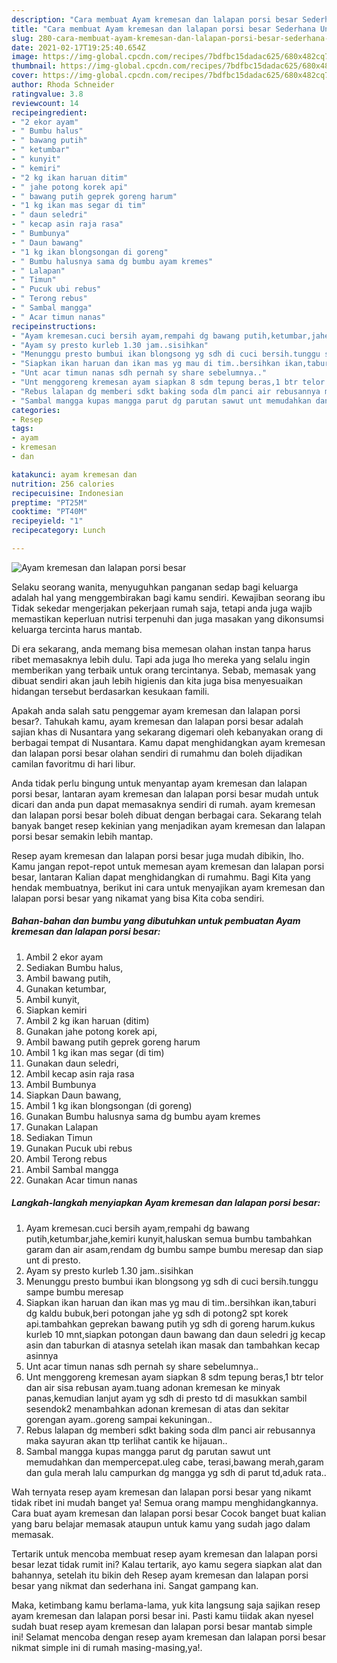 ```yaml
---
description: "Cara membuat Ayam kremesan dan lalapan porsi besar Sederhana Untuk Jualan"
title: "Cara membuat Ayam kremesan dan lalapan porsi besar Sederhana Untuk Jualan"
slug: 280-cara-membuat-ayam-kremesan-dan-lalapan-porsi-besar-sederhana-untuk-jualan
date: 2021-02-17T19:25:40.654Z
image: https://img-global.cpcdn.com/recipes/7bdfbc15dadac625/680x482cq70/ayam-kremesan-dan-lalapan-porsi-besar-foto-resep-utama.jpg
thumbnail: https://img-global.cpcdn.com/recipes/7bdfbc15dadac625/680x482cq70/ayam-kremesan-dan-lalapan-porsi-besar-foto-resep-utama.jpg
cover: https://img-global.cpcdn.com/recipes/7bdfbc15dadac625/680x482cq70/ayam-kremesan-dan-lalapan-porsi-besar-foto-resep-utama.jpg
author: Rhoda Schneider
ratingvalue: 3.8
reviewcount: 14
recipeingredient:
- "2 ekor ayam"
- " Bumbu halus"
- " bawang putih"
- " ketumbar"
- " kunyit"
- " kemiri"
- "2 kg ikan haruan ditim"
- " jahe potong korek api"
- " bawang putih geprek goreng harum"
- "1 kg ikan mas segar di tim"
- " daun seledri"
- " kecap asin raja rasa"
- " Bumbunya"
- " Daun bawang"
- "1 kg ikan blongsongan di goreng"
- " Bumbu halusnya sama dg bumbu ayam kremes"
- " Lalapan"
- " Timun"
- " Pucuk ubi rebus"
- " Terong rebus"
- " Sambal mangga"
- " Acar timun nanas"
recipeinstructions:
- "Ayam kremesan.cuci bersih ayam,rempahi dg bawang putih,ketumbar,jahe,kemiri kunyit,haluskan semua bumbu tambahkan garam dan air asam,rendam dg bumbu sampe bumbu meresap dan siap unt di presto."
- "Ayam sy presto kurleb 1.30 jam..sisihkan"
- "Menunggu presto bumbui ikan blongsong yg sdh di cuci bersih.tunggu sampe bumbu meresap"
- "Siapkan ikan haruan dan ikan mas yg mau di tim..bersihkan ikan,taburi dg kaldu bubuk,beri potongan jahe yg sdh di potong2 spt korek api.tambahkan geprekan bawang putih yg sdh di goreng harum.kukus kurleb 10 mnt,siapkan potongan daun bawang dan daun seledri jg kecap asin dan taburkan di atasnya setelah ikan masak dan tambahkan kecap asinnya"
- "Unt acar timun nanas sdh pernah sy share sebelumnya.."
- "Unt menggoreng kremesan ayam siapkan 8 sdm tepung beras,1 btr telor dan air sisa rebusan ayam.tuang adonan kremesan ke minyak panas,kemudian lanjut ayam yg sdh di presto td di masukkan sambil sesendok2 menambahkan adonan kremesan di atas dan sekitar gorengan ayam..goreng sampai kekuningan.."
- "Rebus lalapan dg memberi sdkt baking soda dlm panci air rebusannya maka sayuran akan ttp terlihat cantik ke hijauan.."
- "Sambal mangga kupas mangga parut dg parutan sawut unt memudahkan dan mempercepat.uleg cabe, terasi,bawang merah,garam dan gula merah lalu campurkan dg mangga yg sdh di parut td,aduk rata.."
categories:
- Resep
tags:
- ayam
- kremesan
- dan

katakunci: ayam kremesan dan 
nutrition: 256 calories
recipecuisine: Indonesian
preptime: "PT25M"
cooktime: "PT40M"
recipeyield: "1"
recipecategory: Lunch

---
```



![Ayam kremesan dan lalapan porsi besar](https://img-global.cpcdn.com/recipes/7bdfbc15dadac625/680x482cq70/ayam-kremesan-dan-lalapan-porsi-besar-foto-resep-utama.jpg)

Selaku seorang wanita, menyuguhkan panganan sedap bagi keluarga adalah hal yang menggembirakan bagi kamu sendiri. Kewajiban seorang ibu Tidak sekedar mengerjakan pekerjaan rumah saja, tetapi anda juga wajib memastikan keperluan nutrisi terpenuhi dan juga masakan yang dikonsumsi keluarga tercinta harus mantab.

Di era  sekarang, anda memang bisa memesan olahan instan tanpa harus ribet memasaknya lebih dulu. Tapi ada juga lho mereka yang selalu ingin memberikan yang terbaik untuk orang tercintanya. Sebab, memasak yang dibuat sendiri akan jauh lebih higienis dan kita juga bisa menyesuaikan hidangan tersebut berdasarkan kesukaan famili. 



Apakah anda salah satu penggemar ayam kremesan dan lalapan porsi besar?. Tahukah kamu, ayam kremesan dan lalapan porsi besar adalah sajian khas di Nusantara yang sekarang digemari oleh kebanyakan orang di berbagai tempat di Nusantara. Kamu dapat menghidangkan ayam kremesan dan lalapan porsi besar olahan sendiri di rumahmu dan boleh dijadikan camilan favoritmu di hari libur.

Anda tidak perlu bingung untuk menyantap ayam kremesan dan lalapan porsi besar, lantaran ayam kremesan dan lalapan porsi besar mudah untuk dicari dan anda pun dapat memasaknya sendiri di rumah. ayam kremesan dan lalapan porsi besar boleh dibuat dengan berbagai cara. Sekarang telah banyak banget resep kekinian yang menjadikan ayam kremesan dan lalapan porsi besar semakin lebih mantap.

Resep ayam kremesan dan lalapan porsi besar juga mudah dibikin, lho. Kamu jangan repot-repot untuk memesan ayam kremesan dan lalapan porsi besar, lantaran Kalian dapat menghidangkan di rumahmu. Bagi Kita yang hendak membuatnya, berikut ini cara untuk menyajikan ayam kremesan dan lalapan porsi besar yang nikamat yang bisa Kita coba sendiri.

<!--inarticleads1-->

##### Bahan-bahan dan bumbu yang dibutuhkan untuk pembuatan Ayam kremesan dan lalapan porsi besar:

1. Ambil 2 ekor ayam
1. Sediakan  Bumbu halus,
1. Ambil  bawang putih,
1. Gunakan  ketumbar,
1. Ambil  kunyit,
1. Siapkan  kemiri
1. Ambil 2 kg ikan haruan (ditim)
1. Gunakan  jahe potong korek api,
1. Ambil  bawang putih geprek goreng harum
1. Ambil 1 kg ikan mas segar (di tim)
1. Gunakan  daun seledri,
1. Ambil  kecap asin raja rasa
1. Ambil  Bumbunya
1. Siapkan  Daun bawang,
1. Ambil 1 kg ikan blongsongan (di goreng)
1. Gunakan  Bumbu halusnya sama dg bumbu ayam kremes
1. Gunakan  Lalapan
1. Sediakan  Timun
1. Gunakan  Pucuk ubi rebus
1. Ambil  Terong rebus
1. Ambil  Sambal mangga
1. Gunakan  Acar timun nanas




<!--inarticleads2-->

##### Langkah-langkah menyiapkan Ayam kremesan dan lalapan porsi besar:

1. Ayam kremesan.cuci bersih ayam,rempahi dg bawang putih,ketumbar,jahe,kemiri kunyit,haluskan semua bumbu tambahkan garam dan air asam,rendam dg bumbu sampe bumbu meresap dan siap unt di presto.
1. Ayam sy presto kurleb 1.30 jam..sisihkan
1. Menunggu presto bumbui ikan blongsong yg sdh di cuci bersih.tunggu sampe bumbu meresap
1. Siapkan ikan haruan dan ikan mas yg mau di tim..bersihkan ikan,taburi dg kaldu bubuk,beri potongan jahe yg sdh di potong2 spt korek api.tambahkan geprekan bawang putih yg sdh di goreng harum.kukus kurleb 10 mnt,siapkan potongan daun bawang dan daun seledri jg kecap asin dan taburkan di atasnya setelah ikan masak dan tambahkan kecap asinnya
1. Unt acar timun nanas sdh pernah sy share sebelumnya..
1. Unt menggoreng kremesan ayam siapkan 8 sdm tepung beras,1 btr telor dan air sisa rebusan ayam.tuang adonan kremesan ke minyak panas,kemudian lanjut ayam yg sdh di presto td di masukkan sambil sesendok2 menambahkan adonan kremesan di atas dan sekitar gorengan ayam..goreng sampai kekuningan..
1. Rebus lalapan dg memberi sdkt baking soda dlm panci air rebusannya maka sayuran akan ttp terlihat cantik ke hijauan..
1. Sambal mangga kupas mangga parut dg parutan sawut unt memudahkan dan mempercepat.uleg cabe, terasi,bawang merah,garam dan gula merah lalu campurkan dg mangga yg sdh di parut td,aduk rata..




Wah ternyata resep ayam kremesan dan lalapan porsi besar yang nikamt tidak ribet ini mudah banget ya! Semua orang mampu menghidangkannya. Cara buat ayam kremesan dan lalapan porsi besar Cocok banget buat kalian yang baru belajar memasak ataupun untuk kamu yang sudah jago dalam memasak.

Tertarik untuk mencoba membuat resep ayam kremesan dan lalapan porsi besar lezat tidak rumit ini? Kalau tertarik, ayo kamu segera siapkan alat dan bahannya, setelah itu bikin deh Resep ayam kremesan dan lalapan porsi besar yang nikmat dan sederhana ini. Sangat gampang kan. 

Maka, ketimbang kamu berlama-lama, yuk kita langsung saja sajikan resep ayam kremesan dan lalapan porsi besar ini. Pasti kamu tiidak akan nyesel sudah buat resep ayam kremesan dan lalapan porsi besar mantab simple ini! Selamat mencoba dengan resep ayam kremesan dan lalapan porsi besar nikmat simple ini di rumah masing-masing,ya!.


